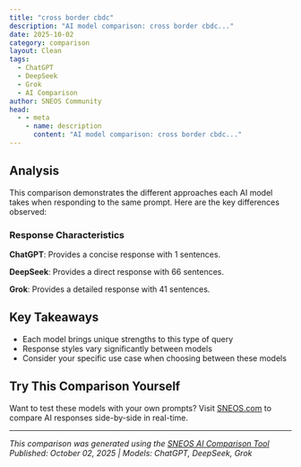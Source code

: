 ```yaml
---
title: "cross border cbdc"
description: "AI model comparison: cross border cbdc..."
date: 2025-10-02
category: comparison
layout: Clean
tags:
  - ChatGPT
  - DeepSeek
  - Grok
  - AI Comparison
author: SNEOS Community
head:
  - - meta
    - name: description
      content: "AI model comparison: cross border cbdc..."
---
```


<ChatComparison
  title="cross border cbdc"
  prompt="cross border cbdc"
  :responses='{
    "ChatGPT": "Error calling OpenAI API.",
    "DeepSeek": "Of course. \u0022Cross-border CBDC\u0022 is a critical and rapidly evolving topic in the world of finance and central banking. It refers to the use of **Central Bank Digital Currencies (CBDCs)** for international payments and settlements between countries.\n\nLet\u0027s break it down from the fundamentals to the complex implications.\n\n### 1. Core Concept: What is a Cross-Border CBDC?\n\nAt its simplest, a cross-border CBDC is a digital form of a central bank\u0027s liability that can be used to make payments to recipients in other countries. It\u0027s the digital equivalent of using physical cash for an international transaction, but with the potential for immense speed, efficiency, and programmability.\n\nThe key idea is to bypass the current, often cumbersome, correspondent banking system.\n\n### 2. The Problem It Aims to Solve: The Current System\u0027s Inefficiencies\n\nToday\u0027s cross-border payments are:\n*   **Slow:** Can take 1-5 business days.\n*   **Expensive:** High transaction fees due to multiple intermediaries (correspondent banks).\n*   **Opaque:** Lack of clarity on tracking and final costs until the payment is complete.\n*   **Complex:** Requires reconciliation across different time zones, legal systems, and technical platforms.\n\n### 3. How Could Cross-Border CBDCs Work? (Architectural Models)\n\nThere isn\u0027t one single model; several are being explored:\n\n**a) Compatibility and Interlinking**\n*   **Description:** Different countries design their domestic CBDC systems to be technically interoperable. Think of it as different email providers (Gmail, Outlook) agreeing on a common protocol (SMTP) to send messages to each other.\n*   **Example/Project:** **Project mBridge** (by the BIS Innovation Hub and central banks of China, Hong Kong, Thailand, and the UAE). This is the most advanced multi-CBDC platform, creating a common settlement platform for multiple central banks.\n\n**b) Common Platform / Multi-CBDC (mCBDC)**\n*   **Description:** Countries jointly create a single, shared technical platform for issuing and exchanging their CBDCs. This is a more integrated approach than simple interlinking.\n*   **Example/Project:** **Project Dunbar** (BIS and central banks of Australia, Malaysia, Singapore, and South Africa) explored this model, proving that financial institutions can use CBDCs issued on a shared platform for direct cross-border transactions.\n\n**c) Single CBDC for Cross-Border Use (Internationalization)**\n*   **Description:** A country designs its CBDC to be easily usable by non-residents and for international trade. This is often a strategic goal for currencies aiming for a larger global role (e.g., the digital Yuan / e-CNY).\n*   **Implication:** This could challenge the dominance of the US dollar in international trade and finance.\n\n### 4. Key Benefits and Opportunities\n\n1.  **Speed and 24/7 Availability:** Near-instantaneous settlement, potentially available 24 hours a day, 7 days a week.\n2.  **Lower Costs:** Removing several intermediaries drastically reduces transaction fees, benefiting consumers and businesses.\n3.  **Increased Transparency and Security:** Transactions on a distributed ledger can be tracked in real-time, reducing fraud and errors. The central bank backing ensures trust.\n4.  **Financial Inclusion:** Could lower the cost of remittances, making it cheaper for migrant workers to send money home.\n5.  **Programmability:** \u0022Smart contracts\u0022 could automate complex cross-border transactions, like trade finance, releasing payments only when certain conditions (like delivery of goods) are met.\n\n### 5. Major Challenges and Risks\n\n1.  **Legal and Regulatory Hurdles:** Different countries have different laws regarding capital controls, anti-money laundering (AML), and counter-financing of terrorism (CFT). Harmonizing these is a massive challenge.\n2.  **Monetary Policy and Financial Stability:**\n    *   **Currency Substitution (\u0022Digital Dollarization\u0022):** In a crisis, citizens of one country could rapidly swap their local CBDC for a \u0022stronger\u0022 foreign CBDC (e.g., a digital dollar or euro), destabilizing the local economy.\n    *   **Bank Disintermediation:** If everyone can hold a safe CBDC, they might pull their money out of commercial banks, especially in times of stress, potentially causing bank runs.\n3.  **Technical Complexity and Cybersecurity:** Creating secure, scalable, and resilient systems that can handle the volume of global trade is a monumental task and a prime target for cyberattacks.\n4.  **Geopolitical Fragmentation:** Instead of cooperation, competition could lead to a fragmented landscape of incompatible digital currency blocs.\n5.  **Privacy Concerns:** Cross-border transaction data is highly sensitive. Who has access to this data\u2014the home central bank, the host central bank, or both\u2014is a critical privacy and sovereignty issue.\n\n### 6. Major Ongoing Projects and Initiatives\n\nThe Bank for International Settlements (BIS) Innovation Hub is a central player, coordinating many projects:\n\n*   **Project mBridge (China, HK, Thailand, UAE):** The most prominent live pilot for a multi-CBDC common platform.\n*   **Project Dunbar (Australia, Malaysia, Singapore, South Africa):** Explored common platform models.\n*   **Project Jura (France, Switzerland):** Focused on settling financial instruments with a wholesale CBDC.\n*   **Project Mariana (France, Singapore, Switzerland):** Explored the automated market makers (AMMs) used in DeFi for cross-border FX trading of CBDCs.\n\n### Conclusion\n\nCross-border CBDCs represent a paradigm shift. They promise a future of faster, cheaper, and more transparent international payments. However, realizing this potential requires navigating a minefield of technical, legal, and economic challenges. The success of cross-border CBDCs will depend less on the technology itself and more on **international cooperation, governance, and the establishment of common standards.**\n\nThe race is on, and the outcome will fundamentally reshape the architecture of the global financial system.",
    "Grok": "A cross-border Central Bank Digital Currency (CBDC) refers to the use of digital currencies issued by central banks to facilitate transactions and payments across international borders. CBDCs are digital versions of a country\u2019s fiat currency, backed and issued by the central bank, designed to function as a secure, efficient, and transparent medium of exchange. When applied to cross-border transactions, CBDCs aim to streamline international payments, reduce costs, improve speed, and enhance financial inclusion.\n\n### Key Aspects of Cross-Border CBDC\n1. **Interoperability**: For cross-border CBDCs to work effectively, systems in different countries must be interoperable, allowing different CBDC platforms to communicate and process transactions seamlessly. This involves aligning technical standards, legal frameworks, and regulatory policies.\n\n2. **Efficiency in Payments**: Traditional cross-border payments often involve intermediaries (like banks or payment processors), leading to delays (sometimes taking days) and high fees. CBDCs can enable near-instantaneous transactions with lower costs by eliminating or reducing reliance on intermediaries.\n\n3. **Reduction of Currency Exchange Risks**: Cross-border CBDCs can potentially minimize foreign exchange risks by enabling direct transactions in digital fiat currencies or through stable mechanisms for currency conversion.\n\n4. **Regulatory and Compliance Challenges**: Cross-border transactions must comply with anti-money laundering (AML), counter-terrorism financing (CTF), and know-your-customer (KYC) regulations in multiple jurisdictions. CBDCs need robust frameworks to address these requirements without compromising privacy or efficiency.\n\n5. **Financial Inclusion**: CBDCs can provide access to digital payment systems for unbanked or underbanked populations, facilitating remittances and cross-border trade for individuals and small businesses in developing economies.\n\n6. **Geopolitical Implications**: The adoption of cross-border CBDCs could influence global monetary systems, potentially reducing reliance on dominant reserve currencies like the US dollar. This may shift economic power dynamics or create new financial alliances between countries adopting compatible CBDC systems.\n\n### Examples and Initiatives\nSeveral central banks and international organizations are exploring cross-border CBDC frameworks through pilot projects and collaborations:\n- **Project mBridge**: A collaborative initiative involving the central banks of China, Hong Kong, Thailand, and the United Arab Emirates, along with the Bank for International Settlements (BIS). It focuses on using CBDCs for cross-border payments and trade settlement, leveraging distributed ledger technology (DLT).\n- **Project Dunbar**: Led by the BIS Innovation Hub, this project involves Australia, Malaysia, Singapore, and South Africa to test a shared platform for cross-border CBDC transactions.\n- **European Central Bank (ECB) and Digital Euro**: The ECB is exploring the digital euro, with considerations for cross-border functionality within the Eurozone and beyond.\n- **China\u2019s Digital Yuan (e-CNY)**: China has tested its digital currency in cross-border scenarios, particularly in trade with Hong Kong and other regions, as part of its broader Belt and Road Initiative.\n\n### Benefits of Cross-Border CBDCs\n- Faster and cheaper international remittances and trade settlements.\n- Enhanced transparency and traceability of transactions.\n- Reduced dependency on traditional financial intermediaries like SWIFT.\n- Potential for greater monetary policy control by central banks in international contexts.\n\n### Challenges of Cross-Border CBDCs\n- **Technical Complexity**: Developing interoperable systems across different CBDC architectures (e.g., blockchain-based vs. centralized systems) is challenging.\n- **Legal and Regulatory Barriers**: Differences in national laws regarding data privacy, taxation, and financial oversight can complicate cross-border CBDC implementation.\n- **Cybersecurity Risks**: Digital currencies are vulnerable to hacking, fraud, and cyberattacks, especially in a cross-border context where multiple systems interact.\n- **Monetary Sovereignty**: Countries may be concerned about losing control over their monetary policies if cross-border CBDCs gain prominence.\n\n### Future Outlook\nThe development of cross-border CBDCs is still in its early stages, with many projects in the experimental or pilot phase. The BIS and other international organizations are playing a key role in fostering collaboration and setting global standards. Over the coming years, as technology matures and regulatory frameworks are established, cross-border CBDCs could revolutionize international finance by making transactions faster, cheaper, and more inclusive, while also reshaping global economic dynamics.\n\nIf you have a specific question about cross-border CBDCs (e.g., a particular project, country, or technical aspect), feel free to ask!"
  }'
  published-date="11:19"
/>

## Analysis

This comparison demonstrates the different approaches each AI model takes when responding to the same prompt. Here are the key differences observed:

### Response Characteristics

**ChatGPT**: Provides a concise response with 1 sentences. 

**DeepSeek**: Provides a direct response with 66 sentences. 

**Grok**: Provides a detailed response with 41 sentences. 

## Key Takeaways

- Each model brings unique strengths to this type of query
- Response styles vary significantly between models
- Consider your specific use case when choosing between these models

## Try This Comparison Yourself

Want to test these models with your own prompts? Visit [SNEOS.com](https://sneos.com) to compare AI responses side-by-side in real-time.

---

*This comparison was generated using the [SNEOS AI Comparison Tool](https://sneos.com)*
*Published: October 02, 2025 | Models: ChatGPT, DeepSeek, Grok*
